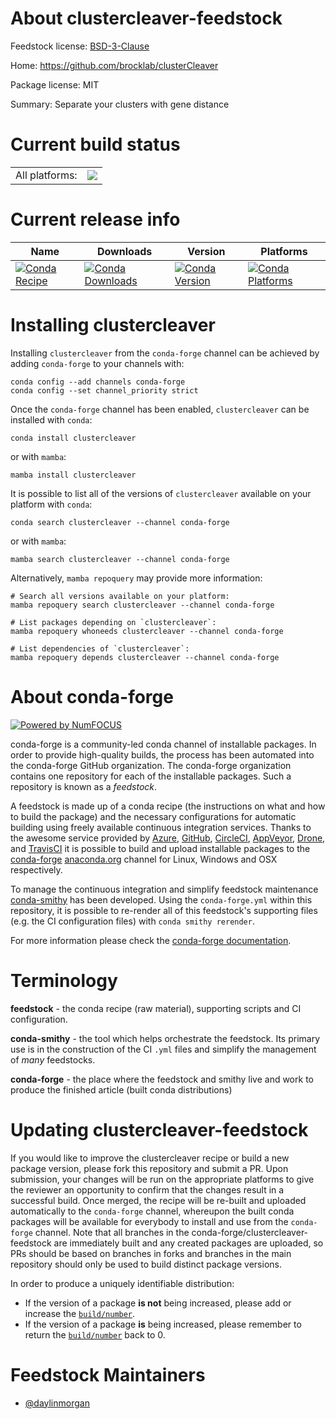 About clustercleaver-feedstock
==============================

Feedstock license: [BSD-3-Clause](https://github.com/conda-forge/clustercleaver-feedstock/blob/main/LICENSE.txt)

Home: https://github.com/brocklab/clusterCleaver

Package license: MIT

Summary: Separate your clusters with gene distance

Current build status
====================


<table><tr><td>All platforms:</td>
    <td>
      <a href="https://dev.azure.com/conda-forge/feedstock-builds/_build/latest?definitionId=22813&branchName=main">
        <img src="https://dev.azure.com/conda-forge/feedstock-builds/_apis/build/status/clustercleaver-feedstock?branchName=main">
      </a>
    </td>
  </tr>
</table>

Current release info
====================

| Name | Downloads | Version | Platforms |
| --- | --- | --- | --- |
| [![Conda Recipe](https://img.shields.io/badge/recipe-clustercleaver-green.svg)](https://anaconda.org/conda-forge/clustercleaver) | [![Conda Downloads](https://img.shields.io/conda/dn/conda-forge/clustercleaver.svg)](https://anaconda.org/conda-forge/clustercleaver) | [![Conda Version](https://img.shields.io/conda/vn/conda-forge/clustercleaver.svg)](https://anaconda.org/conda-forge/clustercleaver) | [![Conda Platforms](https://img.shields.io/conda/pn/conda-forge/clustercleaver.svg)](https://anaconda.org/conda-forge/clustercleaver) |

Installing clustercleaver
=========================

Installing `clustercleaver` from the `conda-forge` channel can be achieved by adding `conda-forge` to your channels with:

```
conda config --add channels conda-forge
conda config --set channel_priority strict
```

Once the `conda-forge` channel has been enabled, `clustercleaver` can be installed with `conda`:

```
conda install clustercleaver
```

or with `mamba`:

```
mamba install clustercleaver
```

It is possible to list all of the versions of `clustercleaver` available on your platform with `conda`:

```
conda search clustercleaver --channel conda-forge
```

or with `mamba`:

```
mamba search clustercleaver --channel conda-forge
```

Alternatively, `mamba repoquery` may provide more information:

```
# Search all versions available on your platform:
mamba repoquery search clustercleaver --channel conda-forge

# List packages depending on `clustercleaver`:
mamba repoquery whoneeds clustercleaver --channel conda-forge

# List dependencies of `clustercleaver`:
mamba repoquery depends clustercleaver --channel conda-forge
```


About conda-forge
=================

[![Powered by
NumFOCUS](https://img.shields.io/badge/powered%20by-NumFOCUS-orange.svg?style=flat&colorA=E1523D&colorB=007D8A)](https://numfocus.org)

conda-forge is a community-led conda channel of installable packages.
In order to provide high-quality builds, the process has been automated into the
conda-forge GitHub organization. The conda-forge organization contains one repository
for each of the installable packages. Such a repository is known as a *feedstock*.

A feedstock is made up of a conda recipe (the instructions on what and how to build
the package) and the necessary configurations for automatic building using freely
available continuous integration services. Thanks to the awesome service provided by
[Azure](https://azure.microsoft.com/en-us/services/devops/), [GitHub](https://github.com/),
[CircleCI](https://circleci.com/), [AppVeyor](https://www.appveyor.com/),
[Drone](https://cloud.drone.io/welcome), and [TravisCI](https://travis-ci.com/)
it is possible to build and upload installable packages to the
[conda-forge](https://anaconda.org/conda-forge) [anaconda.org](https://anaconda.org/)
channel for Linux, Windows and OSX respectively.

To manage the continuous integration and simplify feedstock maintenance
[conda-smithy](https://github.com/conda-forge/conda-smithy) has been developed.
Using the ``conda-forge.yml`` within this repository, it is possible to re-render all of
this feedstock's supporting files (e.g. the CI configuration files) with ``conda smithy rerender``.

For more information please check the [conda-forge documentation](https://conda-forge.org/docs/).

Terminology
===========

**feedstock** - the conda recipe (raw material), supporting scripts and CI configuration.

**conda-smithy** - the tool which helps orchestrate the feedstock.
                   Its primary use is in the construction of the CI ``.yml`` files
                   and simplify the management of *many* feedstocks.

**conda-forge** - the place where the feedstock and smithy live and work to
                  produce the finished article (built conda distributions)


Updating clustercleaver-feedstock
=================================

If you would like to improve the clustercleaver recipe or build a new
package version, please fork this repository and submit a PR. Upon submission,
your changes will be run on the appropriate platforms to give the reviewer an
opportunity to confirm that the changes result in a successful build. Once
merged, the recipe will be re-built and uploaded automatically to the
`conda-forge` channel, whereupon the built conda packages will be available for
everybody to install and use from the `conda-forge` channel.
Note that all branches in the conda-forge/clustercleaver-feedstock are
immediately built and any created packages are uploaded, so PRs should be based
on branches in forks and branches in the main repository should only be used to
build distinct package versions.

In order to produce a uniquely identifiable distribution:
 * If the version of a package **is not** being increased, please add or increase
   the [``build/number``](https://docs.conda.io/projects/conda-build/en/latest/resources/define-metadata.html#build-number-and-string).
 * If the version of a package **is** being increased, please remember to return
   the [``build/number``](https://docs.conda.io/projects/conda-build/en/latest/resources/define-metadata.html#build-number-and-string)
   back to 0.

Feedstock Maintainers
=====================

* [@daylinmorgan](https://github.com/daylinmorgan/)

